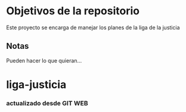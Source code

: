 # Objetivos de la repositorio

Este proyecto se encarga de manejar los planes de la liga de la justicia


## Notas
Pueden hacer lo que quieran...
# liga-justicia


### actualizado desde GIT WEB
